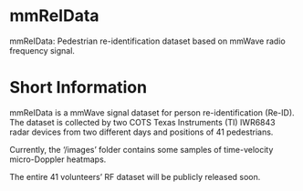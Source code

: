 # mmReIData
mmReIData: Pedestrian re-identification dataset based on mmWave radio frequency signal.

# Short Information
mmReIData is a mmWave signal dataset for person re-identification (Re-ID). The dataset is collected by two COTS Texas Instruments (TI) IWR6843 radar devices from two different days and positions of 41 pedestrians.

Currently, the ‘/images’ folder contains some samples of time-velocity micro-Doppler heatmaps. 

The entire 41 volunteers’ RF dataset will be publicly released soon.
